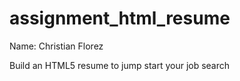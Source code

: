# assignment_html_resume

Name: Christian Florez

Build an HTML5 resume to jump start your job search
